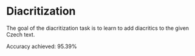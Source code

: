 # Diacritization

The goal of the diacritization task is to learn to add diacritics to the given Czech text.

Accuracy achieved: 95.39%
